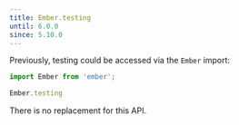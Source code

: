 ```yaml
---
title: Ember.testing
until: 6.0.0
since: 5.10.0
---
```



Previously, testing could be accessed via the `Ember` import:
```js
import Ember from 'ember';

Ember.testing
```

There is no replacement for this API.
